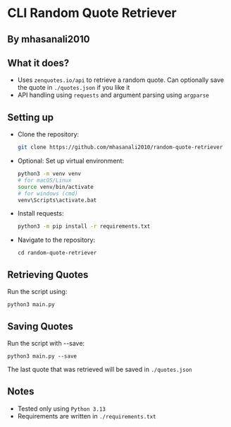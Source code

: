 # CLI Random Quote Retriever
## By mhasanali2010

## What it does?
- Uses `zenquotes.io/api` to retrieve a random quote. Can optionally save the quote in `./quotes.json` if you like it
- API handling using `requests` and argument parsing using `argparse`

## Setting up
- Clone the repository:
    ```bash
    git clone https://github.com/mhasanali2010/random-quote-retriever
    ```
- Optional: Set up virtual environment:
    ```bash
    python3 -m venv venv
    # for macOS/Linux
    source venv/bin/activate
    # for windows (cmd)
    venv\Scripts\activate.bat
    ```
- Install requests:
    ```bash
    python3 -m pip install -r requirements.txt
    ```
- Navigate to the repository:
    ```
    cd random-quote-retriever
    ```

## Retrieving Quotes
Run the script using:
```
python3 main.py
```
## Saving Quotes
Run the script with --save:
```
python3 main.py --save
```
The last quote that was retrieved will be saved in `./quotes.json`

## Notes
- Tested only using `Python 3.13`
- Requirements are written in `./requirements.txt`